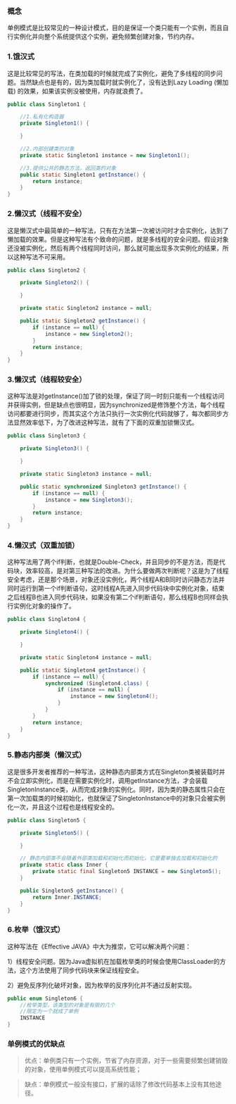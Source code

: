 ### 概念

单例模式是比较常见的一种设计模式，目的是保证一个类只能有一个实例，而且自行实例化并向整个系统提供这个实例，避免频繁创建对象，节约内存。

### 1.饿汉式

这是比较常见的写法，在类加载的时候就完成了实例化，避免了多线程的同步问题。当然缺点也是有的，因为类加载时就实例化了，没有达到Lazy Loading (懒加载) 的效果，如果该实例没被使用，内存就浪费了。

```java
public class Singleton1 {

    //1.私有化构造器
    private Singleton1() {

    }

    //2.内部创建类的对象
    private static Singleton1 instance = new Singleton1();

    //3.提供公共的静态方法，返回类的对象
    public static Singleton1 getInstance() {
        return instance;
    }
}
```

### 2.懒汉式（线程不安全）

这是懒汉式中最简单的一种写法，只有在方法第一次被访问时才会实例化，达到了懒加载的效果。但是这种写法有个致命的问题，就是多线程的安全问题。假设对象还没被实例化，然后有两个线程同时访问，那么就可能出现多次实例化的结果，所以这种写法不可采用。

```java
public class Singleton2 {

    private Singleton2() {

    }

    private static Singleton2 instance = null;

    public static Singleton2 getInstance() {
        if (instance == null) {
            instance = new Singleton2();
        }
        return instance;
    }
}
```

### 3.懒汉式（线程较安全）

这种写法是对getInstance()加了锁的处理，保证了同一时刻只能有一个线程访问并获得实例，但是缺点也很明显，因为synchronized是修饰整个方法，每个线程访问都要进行同步，而其实这个方法只执行一次实例化代码就够了，每次都同步方法显然效率低下，为了改进这种写法，就有了下面的双重加锁懒汉式。

```java
public class Singleton3 {

    private Singleton3() {

    }

    private static Singleton3 instance = null;

    public static synchronized Singleton3 getInstance() {
        if (instance == null) {
            instance = new Singleton3();
        }
        return instance;
    }
}
```

### 4.懒汉式（双重加锁）

这种写法用了两个if判断，也就是Double-Check，并且同步的不是方法，而是代码块，效率较高，是对第三种写法的改进。为什么要做两次判断呢？这是为了线程安全考虑，还是那个场景，对象还没实例化，两个线程A和B同时访问静态方法并同时运行到第一个if判断语句，这时线程A先进入同步代码块中实例化对象，结束之后线程B也进入同步代码块，如果没有第二个if判断语句，那么线程B也同样会执行实例化对象的操作了。

```java
public class Singleton4 {

    private Singleton4() {

    }

    private static Singleton4 instance = null;

    public static Singleton4 getInstance() {
        if (instance == null) {
            synchronized (Singleton4.class) {
                if (instance == null) {
                    instance = new Singleton4();
                }
            }
        }
        return instance;
    }
}
```

### 5.静态内部类（懒汉式）

这是很多开发者推荐的一种写法，这种静态内部类方式在Singleton类被装载时并不会立即实例化，而是在需要实例化时，调用getInstance方法，才会装载SingletonInstance类，从而完成对象的实例化。同时，因为类的静态属性只会在第一次加载类的时候初始化，也就保证了SingletonInstance中的对象只会被实例化一次，并且这个过程也是线程安全的。

```java
public class Singleton5 {

    private Singleton5() {

    }

    // 静态内部类不会随着外部类加载和初始化而初始化，它是要单独去加载和初始化的
    private static class Inner {
        private static final Singleton5 INSTANCE = new Singleton5();
    }

    public Singleton5 getInstance() {
        return Inner.INSTANCE;
    }
}
```

### 6.枚举（饿汉式）

这种写法在《Effective JAVA》中大为推崇，它可以解决两个问题：

1）线程安全问题。因为Java虚拟机在加载枚举类的时候会使用ClassLoader的方法，这个方法使用了同步代码块来保证线程安全。

2）避免反序列化破坏对象，因为枚举的反序列化并不通过反射实现。

```java
public enum Singleton6 {
    //枚举类型，该类型的对象是有限的几个
    //限定为一个就成了单例
    INSTANCE
}
```

### 单例模式的优缺点

> 优点：单例类只有一个实例，节省了内存资源，对于一些需要频繁创建销毁的对象，使用单例模式可以提高系统性能；

> 缺点：单例模式一般没有接口，扩展的话除了修改代码基本上没有其他途径。